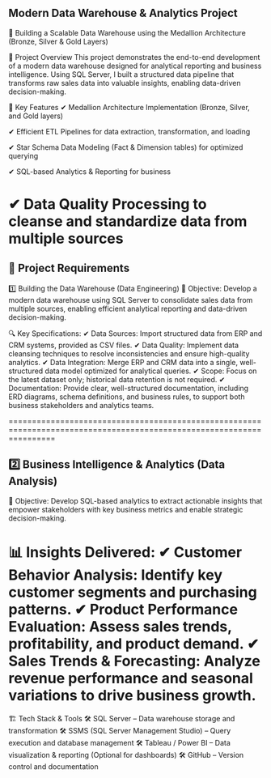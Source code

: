 Modern Data Warehouse & Analytics Project
------------------------------------------------------------------------------------------------------
🚀 Building a Scalable Data Warehouse using the Medallion Architecture (Bronze, Silver & Gold Layers)

📌 Project Overview
This project demonstrates the end-to-end development of a modern data warehouse designed for analytical reporting and business intelligence. Using SQL Server, I built a structured data pipeline that transforms raw sales data into valuable insights, enabling data-driven decision-making.


🔹 Key Features
✔ Medallion Architecture Implementation (Bronze, Silver, and Gold layers)

✔ Efficient ETL Pipelines for data extraction, transformation, and loading

✔ Star Schema Data Modeling (Fact & Dimension tables) for optimized querying

✔ SQL-based Analytics & Reporting for business 

✔ Data Quality Processing to cleanse and standardize data from multiple sources
=================================================================================================================


🚀 Project Requirements
---------------------------------------------------------------------------------------------------------------------
1️⃣ Building the Data Warehouse (Data Engineering)
📌 Objective:
Develop a modern data warehouse using SQL Server to consolidate sales data from multiple sources, enabling efficient analytical reporting and data-driven decision-making.

🔍 Key Specifications:
✔ Data Sources: Import structured data from ERP and CRM systems, provided as CSV files.
✔ Data Quality: Implement data cleansing techniques to resolve inconsistencies and ensure high-quality analytics.
✔ Data Integration: Merge ERP and CRM data into a single, well-structured data model optimized for analytical queries.
✔ Scope: Focus on the latest dataset only; historical data retention is not required.
✔ Documentation: Provide clear, well-structured documentation, including ERD diagrams, schema definitions, and business rules, to support both business stakeholders and analytics teams.

======================================================================================================================


2️⃣ Business Intelligence & Analytics (Data Analysis)
-------------------------------------------------------------------------------------------
📌 Objective:
Develop SQL-based analytics to extract actionable insights that empower stakeholders with key business metrics and enable strategic decision-making.

📊 Insights Delivered:
✔ Customer Behavior Analysis: Identify key customer segments and purchasing patterns.
✔ Product Performance Evaluation: Assess sales trends, profitability, and product demand.
✔ Sales Trends & Forecasting: Analyze revenue performance and seasonal variations to drive business growth.
==================================================================================================================================
🏗️ Tech Stack & Tools
🛠️ SQL Server – Data warehouse storage and transformation
🛠️ SSMS (SQL Server Management Studio) – Query execution and database management
🛠️ Tableau / Power BI – Data visualization & reporting (Optional for dashboards)
🛠️ GitHub – Version control and documentation
